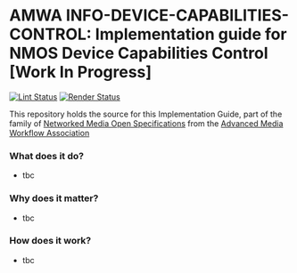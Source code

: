 # AMWA INFO-DEVICE-CAPABILITIES-CONTROL: Implementation guide for NMOS Device Capabilities Control \[Work In Progress\]

[![Lint Status](https://github.com/AMWA-TV/info-device-capabilities-control/workflows/Lint/badge.svg)](https://github.com/AMWA-TV/info-device-capabilities-control/actions?query=workflow%3ALint)
[![Render Status](https://github.com/AMWA-TV/info-device-capabilities-control/workflows/Render/badge.svg)](https://github.com/AMWA-TV/info-device-capabilities-control/actions?query=workflow%3ARender)

This repository holds the source for this Implementation Guide, part of the family of [Networked Media Open Specifications](https://specs.amwa.tv/nmos) from the [Advanced Media Workflow Association](https://amwa.tv)

<!-- INTRO-START -->

### What does it do?

- tbc

### Why does it matter?

- tbc

### How does it work?

- tbc

<!-- INTRO-END -->
